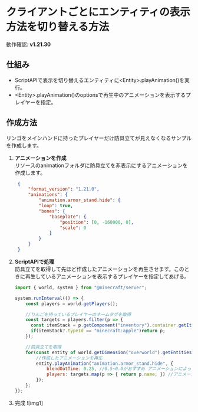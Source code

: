 # クライアントごとにエンティティの表示方法を切り替える方法
動作確認: **v1.21.30**

## 仕組み
- ScriptAPIで表示を切り替えるエンティティに\<Entity>.playAnimation()を実行。
- \<Entity>.playAnimation()のoptionsで再生中のアニメーションを表示するプレイヤーを指定。


## 作成方法
リンゴをメインハンドに持ったプレイヤーだけ防具立てが見えなくなるサンプルを作成します。

1. **アニメーションを作成**  
   リソースのanimationフォルダに防具立てを非表示にするアニメーションを作成します。
   ```json
    {
        "format_version": "1.21.0",
        "animations": {
            "animation.armor_stand.hide": {
            "loop": true,
            "bones": {
                "baseplate": {
                    "position": [0, -160000, 0],
                    "scale": 0
                }
            }
        }
    }
   ```

2. **ScriptAPIで処理**  
   防具立てを取得して先ほど作成したアニメーションを再生させます。このときに再生しているアニメーションを表示するプレイヤーを指定してあげる。
   ```javascript
   import { world, system } from "@minecraft/server";
   
   system.runInterval(() => {
       const players = world.getPlayers();

       //りんごを持っているプレイヤーのネームタグを取得
       const targets = players.filter(p => { 
         const itemStack = p.getComponent("inventory").container.getItem(p.selectedSlotIndex);
         if(itemStack?.typeId == "minecraft:apple")return p;
       });

       //防具立てを取得
       for(const entity of world.getDimension("overworld").getEntities({ type:"armor_stand" })){
           //作成したアニメーションを再生
           entity.playAnimation("animation.armor_stand.hide", {
               blendOutTime: 0.25, //0.5~0.0がおすすめ アニメーションによって変わるかも
               players: targets.map(p => { return p.name; }) //アニメーションを再生するプレイヤーを指定
           });
       };
   });
   ```

3. 完成
   ![img1]
